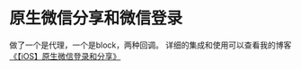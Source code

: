 # 原生微信分享和微信登录
做了一个是代理，一个是block，两种回调。
详细的集成和使用可以查看我的博客[《【iOS】原生微信登录和分享》](http://blog.csdn.net/zhuming3834/article/details/50957539)

